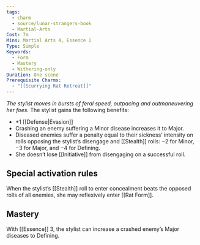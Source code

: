 ```yaml
---
tags:
  - charm
  - source/lunar-strangers-book
  - Martial-Arts
Cost: 7m
Mins: Martial Arts 4, Essence 1
Type: Simple
Keywords:
  - Form
  - Mastery
  - Withering-only
Duration: One scene
Prerequisite Charms:
  - "[[Scurrying Rat Retreat]]"
---
```

*The stylist moves in bursts of feral speed, outpacing and outmaneuvering her foes.*
The stylist gains the following benefits:  
- +1 [[Defense|Evasion]]  
- Crashing an enemy suffering a Minor disease increases it to Major.
- Diseased enemies suffer a penalty equal to their sickness’ intensity on rolls opposing the stylist’s disengage and [[Stealth]] rolls: −2 for Minor, −3 for Major, and −4 for Defining.
- She doesn’t lose [[Initiative]] from disengaging on a successful roll.
## Special activation rules
When the stylist’s [[Stealth]] roll to enter concealment beats the opposed rolls of all enemies, she may reflexively enter [[Rat Form]].
## Mastery
With [[Essence]] 3, the stylist can increase a crashed enemy’s Major diseases to Defining.